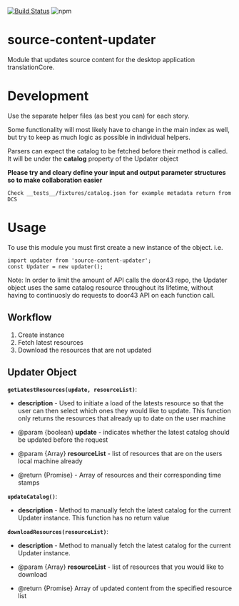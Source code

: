 [![Build Status](https://api.travis-ci.org/translationCoreApps/source-content-updater.svg?branch=master)](https://travis-ci.org/translationCoreApps/source-content-updater) ![npm](https://img.shields.io/npm/dt/tc-source-content-updater.svg)

# source-content-updater
Module that updates source content for the desktop application translationCore.

# Development

Use the separate helper files (as best you can) for each story.

Some functionality will most likely have to change in the main index as well, but try to keep as much logic as possible in individual helpers.

Parsers can expect the catalog to be fetched before their method is called. It will be under 
the **catalog** property of the Updater object

**Please try and cleary define your input and output parameter structures so to make collaboration easier**

`Check __tests__/fixtures/catalog.json
for example metadata return from DCS`

# Usage
To use this module you must first create a new instance of the object.
i.e.
```
import updater from 'source-content-updater';
const Updater = new updater();
```

Note: In order to limit the amount of API calls the door43 repo, the Updater object uses the same catalog resource throughout its lifetime, without having to continuosly do requests to door43 API on each function call.

## Workflow
1. Create instance
2. Fetch latest resources
3. Download the resources that are not updated

## Updater Object
**`getLatestResources(update, resourceList)`**: 
- **description** -
Used to initiate a load of the latests resource so that the user can then select which ones
they would like to update. This function only returns the resources that already up to date on the user machine
- @param {boolean} **update** - indicates whether the latest catalog should be updated
before the request

- @param {Array} **resourceList** - list of resources that are on the users local machine already

- @return {Promise} - Array of resources and their corresponding time stamps

**`updateCatalog()`**:
- **description** - Method to manually fetch the latest catalog for the current
Updater instance. This function has no return value

**`downloadResources(resourceList)`**:
- **description** - Method to manually fetch the latest catalog for the current
Updater instance.

- @param {Array} **resourceList** - list of resources that you would like to download
- @return {Promise} Array of updated content from the specified resource list

